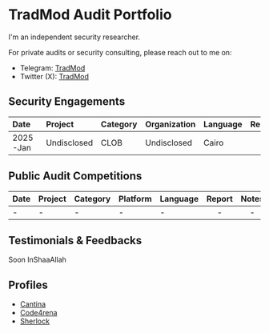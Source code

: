 # TradMod Audit Portfolio
I'm an independent security researcher.

For private audits or security consulting, please reach out to me on:
- Telegram: [TradMod](https://t.me/TradMod)
- Twitter (X): [TradMod](https://x.com/TradMod)

## Security Engagements
| Date | Project | Category | Organization | Language | Report | Notes |
|:-|:-|:-|:-|:-|:-:|:-:|
| 2025-Jan | Undisclosed | CLOB | Undisclosed | Cairo | - | - |

## Public Audit Competitions
| Date | Project | Category | Platform | Language | Report | Notes |
|:-|:-|:-|:-|:-|:-:|:-:|
| - | - | - | - | - | - | - |

## Testimonials & Feedbacks
Soon InShaaAllah

## Profiles
- [Cantina](https://cantina.xyz/u/TradMod)
- [Code4rena](https://code4rena.com/@TradMod)
- [Sherlock](https://audits.sherlock.xyz/watson/TradMod)